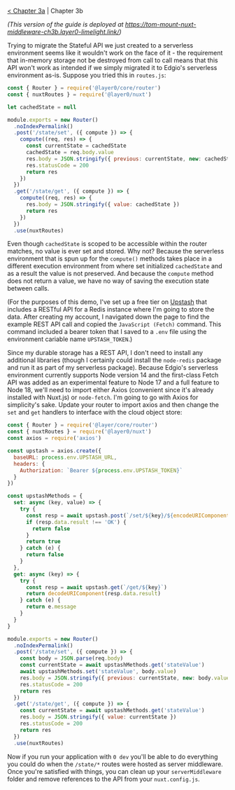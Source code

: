 [< Chapter 3a](./ch3a.md) | Chapter 3b

_(This version of the guide is deployed at https://tom-mount-nuxt-middleware-ch3b.layer0-limelight.link/)_

Trying to migrate the Stateful API we just created to a serverless environment seems like it wouldn't work on the face of it - the requirement that in-memory storage not be destroyed from call to call means that this API won't work as intended if we simply migrated it to Edgio's serverless environment as-is. Suppose you tried this in `routes.js`:

```js
const { Router } = require('@layer0/core/router')
const { nuxtRoutes } = require('@layer0/nuxt')

let cachedState = null

module.exports = new Router()
  .noIndexPermalink()
  .post('/state/set', ({ compute }) => {
    compute((req, res) => {
      const currentState = cachedState
      cachedState = req.body.value
      res.body = JSON.stringify({ previous: currentState, new: cachedState })
      res.statusCode = 200
      return res
    })
  })
  .get('/state/get', ({ compute }) => {
    compute((req, res) => {
      res.body = JSON.stringify({ value: cachedState })
      return res
    })
  })
  .use(nuxtRoutes)
```

Even though `cachedState` is scoped to be accessible within the router matches, no value is ever set and stored. Why not? Because the serverless environment that is spun up for the `compute()` methods takes place in a different execution environment from where set initialized `cachedState` and as a result the value is not preserved. And because the `compute` method does not return a value, we have no way of saving the execution state between calls. 

(For the purposes of this demo, I've set up a free tier on [Upstash](https://upstash.com/) that includes a RESTful API for a Redis instance where I'm going to store the data. After creating my account, I navigated down the page to find the example REST API call and copied the `JavaScript (Fetch)` command. This command included a bearer token that I saved to a `.env` file using the environment cariable name `UPSTASH_TOKEN`.)

Since my durable storage has a REST API, I don't need to install any additional libraries (though I certainly could install the `node-redis` package and run it as part of my serverless package). Because Edgio's serverless environment currently supports Node version 14 and the first-class Fetch API was added as an experimental feature to Node 17 and a full feature to Node 18, we'll need to import either Axios (convenient since it's already installed with Nuxt.js) or `node-fetch`. I'm going to go with Axios for simplicity's sake. Update your router to import axios and then change the `set` and `get` handlers to interface with the cloud object store:

```js
const { Router } = require('@layer/core/router')
const { nuxtRoutes } = require('@layer0/nuxt')
const axios = require('axios')

const upstash = axios.create({
  baseURL: process.env.UPSTASH_URL,
  headers: {
    Authorization: `Bearer ${process.env.UPSTASH_TOKEN}`
  }
})

const upstashMethods = {
  set: async (key, value) => {
    try {
      const resp = await upstash.post(`/set/${key}/${encodeURIComponent(value)}`)
      if (resp.data.result !== 'OK') {
        return false
      }
      return true
    } catch (e) {
      return false
    }
  },
  get: async (key) => {
    try {
      const resp = await upstash.get(`/get/${key}`)
      return decodeURIComponent(resp.data.result)
    } catch (e) {
      return e.message
    }
  }
}

module.exports = new Router()
  .noIndexPermalink()
  .post('/state/set', ({ compute }) => {
    const body = JSON.parse(req.body)
    const currentState = await upstashMethods.get('stateValue')
    await upstashMethods.set('stateValue', body.value)
    res.body = JSON.stringify({ previous: currentState, new: body.value })
    res.statusCode = 200
    return res
  })
  .get('/state/get', ({ compute }) => {
    const currentState = await upstashMethods.get('stateValue')
    res.body = JSON.stringify({ value: currentState })
    res.statusCode = 200
    return res
  })
  .use(nuxtRoutes)
```

Now if you run your application with `0 dev` you'll be able to do everything you could do when the `/state/*` routes were hosted as server middleware. Once you're satisfied with things, you can clean up your `serverMiddleware` folder and remove references to the API from your `nuxt.config.js`.
